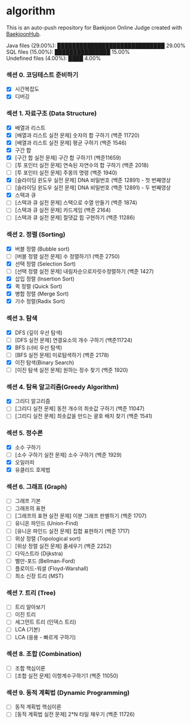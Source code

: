 # algorithm

This is an auto-push repository for Baekjoon Online Judge created with [BaekjoonHub](https://github.com/BaekjoonHub/BaekjoonHub).

<!-- file_counts_start -->
Java files (29.00%): █████████████████████████████ 29.00%<br/>SQL files (15.00%): ███████████████ 15.00%<br/>Undefined files (4.00%): ████ 4.00%
<!-- file_counts_end -->

### 섹션 0. 코딩테스트 준비하기
- [x] 시간복잡도
- [x] 디버깅
### 섹션 1. 자료구조 (Data Structure)
- [x] 배열과 리스트
- [x] [배열과 리스트 실전 문제] 숫자의 합 구하기 (백준 11720)
- [x] [배열과 리스트 실전 문제] 평균 구하기 (백준 1546)
- [x] 구간 합
- [x] [구간 합 실전 문제] 구간 합 구하기1 (백준11659)
- [ ] [투 포인터 실전 문제] 연속된 자연수의 합 구하기 (백준 2018)
- [ ] [투 포인터 실전 문제] 주몽의 명령 (백준 1940)
- [x] [슬라이딩 윈도우 실전 문제] DNA 비밀번호 (백준 12891) - 첫 번째영상
- [ ] [슬라이딩 윈도우 실전 문제] DNA 비밀번호 (백준 12891) - 두 번째영상
- [x] 스택과 큐
- [ ] [스택과 큐 실전 문제] 스택으로 수열 만들기 (백준 1874)
- [ ] [스택과 큐 실전 문제] 카드게임 (백준 2164)
- [ ] [스택과 큐 실전 문제] 절댓값 힙 구현하기 (백준 11286)
### 섹션 2. 정렬 (Sorting)
- [x] 버블 정렬 (Bubble sort)
- [ ] [버블 정렬 실전 문제] 수 정렬하기1 (백준 2750)
- [x] 선택 정렬 (Selection Sort)
- [ ] [선택 정렬 실전 문제] 내림차순으로자릿수정렬하기 (백준 1427)
- [x] 삽입 정렬 (Insertion Sort)
- [x] 퀵 정렬 (Quick Sort)
- [x] 병합 정렬 (Merge Sort)
- [x] 기수 정렬(Radix Sort)
### 섹션 3. 탐색
- [x] DFS (깊이 우선 탐색)
- [ ] [DFS 실전 문제] 연결요소의 개수 구하기 (백준11724)
- [x] BFS (너비 우선 탐색)
- [ ] [BFS 실전 문제] 미로탐색하기 (백준 2178)
- [x] 이진 탐색(Binary Search)
- [ ] [이진 탐색 실전 문제] 원하는 정수 찾기 (백준 1920)
### 섹션 4. 탐욕 알고리즘(Greedy Algorithm)
- [x] 그리디 알고리즘
- [ ] [그리디 실전 문제] 동전 개수의 최솟값 구하기 (백준 11047)
- [ ] [그리디 실전 문제] 최솟값을 만드는 괄호 배치 찾기 (백준 1541)
### 섹션 5. 정수론
- [x] 소수 구하기
- [ ] [소수 구하기 실전 문제] 소수 구하기 (백준 1929)
- [x] 오일러피
- [x] 유클리드 호제법
### 섹션 6. 그래프 (Graph)
- [ ] 그래프 기본
- [ ] 그래프의 표현
- [ ] [그래프의 표현 실전 문제] 이분 그래프 판별하기 (백준 1707)
- [ ] 유니온 파인드 (Union-Find)
- [ ] [유니온 파인드 실전 문제] 집합 표현하기 (백준 1717)
- [ ] 위상 정렬 (Topological sort)
- [ ] [위상 정렬 실전 문제] 줄세우기 (백준 2252)
- [ ] 다익스트라 (Dijkstra)
- [ ] 벨만-포드 (Bellman-Ford)
- [ ] 플로이드-워셜 (Floyd-Warshall)
- [ ] 최소 신장 트리 (MST)
### 섹션 7. 트리 (Tree)
- [ ] 트리 알아보기
- [ ] 이진 트리
- [ ] 세그먼트 트리 (인덱스 트리)
- [ ] LCA (기본)
- [ ] LCA (응용 - 빠르게 구하기)
### 섹션 8. 조합 (Combination)
- [ ] 조합 핵심이론
- [ ] [조합 실전 문제] 이항계수구하기1 (백준 11050)
### 섹션 9. 동적 계획법 (Dynamic Programming)
- [ ] 동적 계획법 핵심이론
- [ ] [동적 계획법 실전 문제] 2*N 타일 채우기 (백준 11726)
